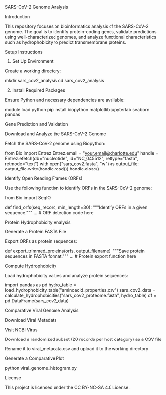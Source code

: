 SARS-CoV-2 Genome Analysis

Introduction

This repository focuses on bioinformatics analysis of the SARS-CoV-2 genome. The goal is to identify protein-coding genes, validate predictions using well-characterized genomes, and analyze functional characteristics such as hydrophobicity to predict transmembrane proteins.

Setup Instructions

1. Set Up Environment

Create a working directory:

mkdir sars_cov2_analysis
cd sars_cov2_analysis

2. Install Required Packages

Ensure Python and necessary dependencies are available:

module load python 
pip install biopython matplotlib jupyterlab seaborn pandas

Gene Prediction and Validation

Download and Analyze the SARS-CoV-2 Genome

Fetch the SARS-CoV-2 genome using Biopython:

from Bio import Entrez
Entrez.email = "your.email@charlotte.edu"
handle = Entrez.efetch(db="nucleotide", id="NC_045512", rettype="fasta", retmode="text")
with open("sars_cov2.fasta", "w") as output_file:
    output_file.write(handle.read())
handle.close()

Identify Open Reading Frames (ORFs)

Use the following function to identify ORFs in the SARS-CoV-2 genome:

from Bio import SeqIO

def find_orfs(seq_record, min_length=30):
    """Identify ORFs in a given sequence."""
    ... # ORF detection code here

Protein Hydrophobicity Analysis

Generate a Protein FASTA File

Export ORFs as protein sequences:

def export_trimmed_proteins(orfs, output_filename):
    """Save protein sequences in FASTA format."""
    ... # Protein export function here

Compute Hydrophobicity

Load hydrophobicity values and analyze protein sequences:

import pandas as pd
hydro_table = load_hydrophobicity_table("aminoacid_properties.csv")
sars_cov2_data = calculate_hydrophobicities("sars_cov2_proteome.fasta", hydro_table)
df = pd.DataFrame(sars_cov2_data)

Comparative Viral Genome Analysis

Download Viral Metadata

Visit NCBI Virus

Download a randomized subset (20 records per host category) as a CSV file

Rename it to viral_metadata.csv and upload it to the working directory

Generate a Comparative Plot

python viral_genome_histogram.py

License

This project is licensed under the CC BY-NC-SA 4.0 License.
